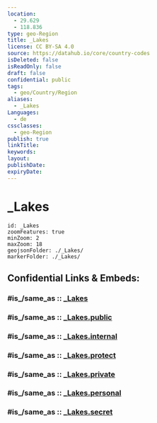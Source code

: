```yaml
---
location:
  - 29.629
  - 118.836
type: geo-Region
title: _Lakes
license: CC BY-SA 4.0
source: https://datahub.io/core/country-codes
isDeleted: false
isReadOnly: false
draft: false
confidential: public
tags:
  - geo/Country/Region
aliases:
  - _Lakes
Languages:
  - de
cssclasses:
  - geo-Region
publish: true
linkTitle:
keywords:
layout:
publishDate:
expiryDate:
---
```


# _Lakes

```leaflet
id: _Lakes
zoomFeatures: true 
minZoom: 2 
maxZoom: 18
geojsonFolder: ./_Lakes/
markerFolder: ./_Lakes/
```


## Confidential Links & Embeds: 

### #is_/same_as :: [_Lakes](/_Standards/Earth/Continent/Asia/Asia~East/China/provinces~China/Zhejiang/_Lakes.md) 

### #is_/same_as :: [_Lakes.public](/_public/Earth/Continent/Asia/Asia~East/China/provinces~China/Zhejiang/_Lakes.public.md) 

### #is_/same_as :: [_Lakes.internal](/_internal/Earth/Continent/Asia/Asia~East/China/provinces~China/Zhejiang/_Lakes.internal.md) 

### #is_/same_as :: [_Lakes.protect](/_protect/Earth/Continent/Asia/Asia~East/China/provinces~China/Zhejiang/_Lakes.protect.md) 

### #is_/same_as :: [_Lakes.private](/_private/Earth/Continent/Asia/Asia~East/China/provinces~China/Zhejiang/_Lakes.private.md) 

### #is_/same_as :: [_Lakes.personal](/_personal/Earth/Continent/Asia/Asia~East/China/provinces~China/Zhejiang/_Lakes.personal.md) 

### #is_/same_as :: [_Lakes.secret](/_secret/Earth/Continent/Asia/Asia~East/China/provinces~China/Zhejiang/_Lakes.secret.md)

